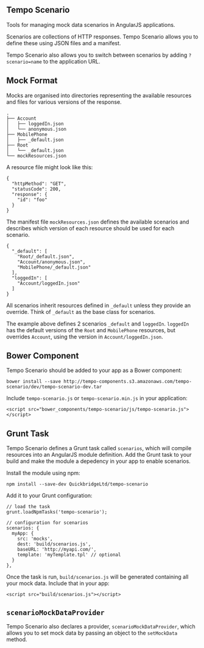 Tempo Scenario
--------------

Tools for managing mock data scenarios in AngularJS applications.

Scenarios are collections of HTTP responses. Tempo Scenario allows you to
define these using JSON files and a manifest.

Tempo Scenario also allows you to switch between scenarios by adding
`?scenario=name` to the application URL.

## Mock Format

Mocks are organised into directories representing the available resources and
files for various versions of the response.

    .
    ├── Account
    │   ├── loggedIn.json
    │   └── anonymous.json
    ├── MobilePhone
    │   ├── _default.json
    ├── Root
    │   └── _default.json
    └── mockResources.json

A resource file might look like this:

    {
      "httpMethod": "GET",
      "statusCode": 200,
      "response": {
        "id": "foo"
      }
    }

The manifest file `mockResources.json` defines the available scenarios and
describes which version of each resource should be used for each scenario.

    {
      "_default": [
        "Root/_default.json",
        "Account/anonymous.json",
        "MobilePhone/_default.json"
      ],
      "loggedIn": [
        "Account/loggedIn.json"
      ]
    }

All scenarios inherit resources defined in `_default` unless they provide an
override. Think of `_default` as the base class for scenarios.

The example above defines 2 scenarios `_default` and `loggedIn`. `loggedIn` has
the default versions of the `Root` and `MobilePhone` resources, but overrides
`Account`, using the version in `Account/loggedIn.json`.

## Bower Component

Tempo Scenario should be added to your app as a Bower component:

    bower install --save http://tempo-components.s3.amazonaws.com/tempo-scenario/dev/tempo-scenario-dev.tar

Include `tempo-scenario.js` or `tempo-scenario.min.js` in your application:

    <script src="bower_components/tempo-scenario/js/tempo-scenario.js"></script>

## Grunt Task

Tempo Scenario defines a Grunt task called `scenarios`, which will compile
resources into an AngularJS module definition. Add the Grunt task to your build
and make the module a depedency in your app to enable scenarios.

Install the module using npm:

    npm install --save-dev QuickbridgeLtd/tempo-scenario

Add it to your Grunt configuration:

    // load the task
    grunt.loadNpmTasks('tempo-scenario');

    // configuration for scenarios
    scenarios: {
      myApp: {
        src: 'mocks',
        dest: 'build/scenarios.js',
        baseURL: 'http://myapi.com/',
        template: 'myTemplate.tpl' // optional
      }
    },

Once the task is run, `build/scenarios.js` will be generated containing all your
mock data. Include that in your app:

    <script src="build/scenarios.js"></script>

## `scenarioMockDataProvider`

Tempo Scenario also declares a provider, `scenarioMockDataProvider`, which
allows you to set mock data by passing an object to the `setMockData` method.
